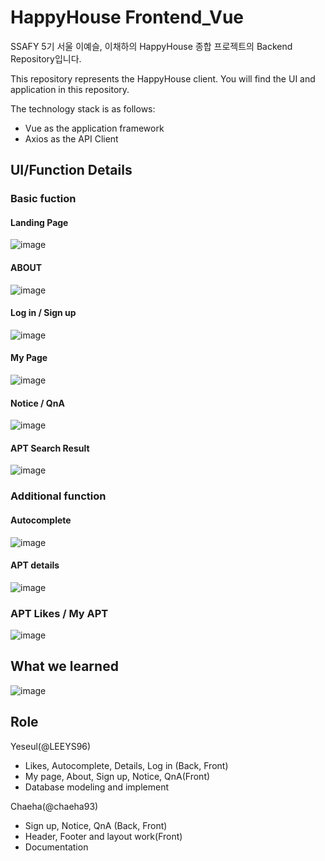 # HappyHouse Frontend_Vue

SSAFY 5기 서울 이예슬, 이채하의 HappyHouse 종합 프로젝트의 Backend Repository입니다.

This repository represents the HappyHouse client. You will find the UI and application in this repository.

The technology stack is as follows:

- Vue as the application framework
- Axios as the API Client


## UI/Function Details

### Basic fuction
#### Landing Page
![image](https://user-images.githubusercontent.com/28282190/122499726-5ea5e180-d02c-11eb-9379-288783c42d0a.png)

#### ABOUT
![image](https://user-images.githubusercontent.com/28282190/122499829-8bf28f80-d02c-11eb-81cb-957fafc0027a.png)

#### Log in / Sign up
![image](https://user-images.githubusercontent.com/28282190/122499866-a298e680-d02c-11eb-9d69-038b861b8418.png)

#### My Page
![image](https://user-images.githubusercontent.com/28282190/122502780-42a53e80-d032-11eb-97ef-0dbdce1d36a5.png)

#### Notice / QnA
![image](https://user-images.githubusercontent.com/28282190/122502832-5650a500-d032-11eb-9245-85d1f02c6f67.png)

#### APT Search Result
![image](https://user-images.githubusercontent.com/28282190/122502901-71231980-d032-11eb-87f2-ca67753c4d40.png)

### Additional function
#### Autocomplete
![image](https://user-images.githubusercontent.com/28282190/122502986-9c0d6d80-d032-11eb-9c59-7cdf9325e6bf.png)

#### APT details
![image](https://user-images.githubusercontent.com/28282190/122503048-b2b3c480-d032-11eb-948f-1f0f54b5750e.png)

### APT Likes / My APT
![image](https://user-images.githubusercontent.com/28282190/122503108-ceb76600-d032-11eb-9fda-b3f1c2ea8f0c.png)

## What we learned
![image](https://user-images.githubusercontent.com/28282190/122503248-10481100-d033-11eb-9965-885001380547.png)

## Role

Yeseul(@LEEYS96)
- Likes, Autocomplete, Details, Log in (Back, Front)
- My page, About, Sign up, Notice, QnA(Front)
- Database modeling and implement

Chaeha(@chaeha93)
- Sign up, Notice, QnA (Back, Front)
- Header, Footer and layout work(Front)
- Documentation
